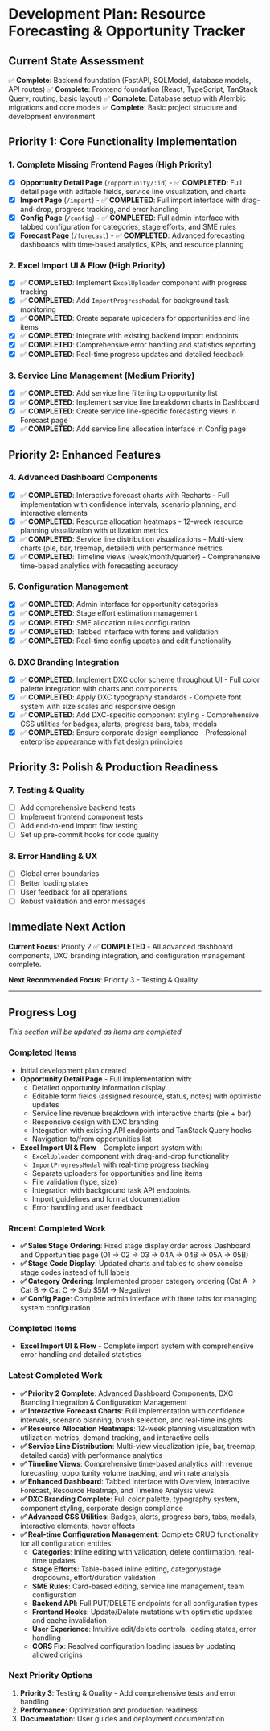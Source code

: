 # Development Plan: Resource Forecasting & Opportunity Tracker

## Current State Assessment
✅ **Complete**: Backend foundation (FastAPI, SQLModel, database models, API routes)
✅ **Complete**: Frontend foundation (React, TypeScript, TanStack Query, routing, basic layout)
✅ **Complete**: Database setup with Alembic migrations and core models
✅ **Complete**: Basic project structure and development environment

## Priority 1: Core Functionality Implementation

### 1. Complete Missing Frontend Pages (High Priority)
- [x] **Opportunity Detail Page** (`/opportunity/:id`) - ✅ **COMPLETED**: Full detail page with editable fields, service line visualization, and charts
- [x] **Import Page** (`/import`) - ✅ **COMPLETED**: Full import interface with drag-and-drop, progress tracking, and error handling
- [x] **Config Page** (`/config`) - ✅ **COMPLETED**: Full admin interface with tabbed configuration for categories, stage efforts, and SME rules
- [x] **Forecast Page** (`/forecast`) - ✅ **COMPLETED**: Advanced forecasting dashboards with time-based analytics, KPIs, and resource planning

### 2. Excel Import UI & Flow (High Priority)
- [x] ✅ **COMPLETED**: Implement `ExcelUploader` component with progress tracking
- [x] ✅ **COMPLETED**: Add `ImportProgressModal` for background task monitoring
- [x] ✅ **COMPLETED**: Create separate uploaders for opportunities and line items
- [x] ✅ **COMPLETED**: Integrate with existing backend import endpoints
- [x] ✅ **COMPLETED**: Comprehensive error handling and statistics reporting
- [x] ✅ **COMPLETED**: Real-time progress updates and detailed feedback

### 3. Service Line Management (Medium Priority)
- [x] ✅ **COMPLETED**: Add service line filtering to opportunity list
- [x] ✅ **COMPLETED**: Implement service line breakdown charts in Dashboard  
- [x] ✅ **COMPLETED**: Create service line-specific forecasting views in Forecast page
- [x] ✅ **COMPLETED**: Add service line allocation interface in Config page

## Priority 2: Enhanced Features

### 4. Advanced Dashboard Components
- [x] ✅ **COMPLETED**: Interactive forecast charts with Recharts - Full implementation with confidence intervals, scenario planning, and interactive elements
- [x] ✅ **COMPLETED**: Resource allocation heatmaps - 12-week resource planning visualization with utilization metrics
- [x] ✅ **COMPLETED**: Service line distribution visualizations - Multi-view charts (pie, bar, treemap, detailed) with performance metrics
- [x] ✅ **COMPLETED**: Timeline views (week/month/quarter) - Comprehensive time-based analytics with forecasting accuracy

### 5. Configuration Management
- [x] ✅ **COMPLETED**: Admin interface for opportunity categories
- [x] ✅ **COMPLETED**: Stage effort estimation management
- [x] ✅ **COMPLETED**: SME allocation rules configuration
- [x] ✅ **COMPLETED**: Tabbed interface with forms and validation
- [x] ✅ **COMPLETED**: Real-time config updates and edit functionality

### 6. DXC Branding Integration
- [x] ✅ **COMPLETED**: Implement DXC color scheme throughout UI - Full color palette integration with charts and components
- [x] ✅ **COMPLETED**: Apply DXC typography standards - Complete font system with size scales and responsive design
- [x] ✅ **COMPLETED**: Add DXC-specific component styling - Comprehensive CSS utilities for badges, alerts, progress bars, tabs, modals
- [x] ✅ **COMPLETED**: Ensure corporate design compliance - Professional enterprise appearance with flat design principles

## Priority 3: Polish & Production Readiness

### 7. Testing & Quality
- [ ] Add comprehensive backend tests
- [ ] Implement frontend component tests
- [ ] Add end-to-end import flow testing
- [ ] Set up pre-commit hooks for code quality

### 8. Error Handling & UX
- [ ] Global error boundaries
- [ ] Better loading states
- [ ] User feedback for all operations
- [ ] Robust validation and error messages

## Immediate Next Action
**Current Focus**: Priority 2 ✅ **COMPLETED** - All advanced dashboard components, DXC branding integration, and configuration management complete.

**Next Recommended Focus**: Priority 3 - Testing & Quality

---

## Progress Log
*This section will be updated as items are completed*

### Completed Items
- Initial development plan created
- **Opportunity Detail Page** - Full implementation with:
  - Detailed opportunity information display
  - Editable form fields (assigned resource, status, notes) with optimistic updates
  - Service line revenue breakdown with interactive charts (pie + bar)
  - Responsive design with DXC branding
  - Integration with existing API endpoints and TanStack Query hooks
  - Navigation to/from opportunities list
- **Excel Import UI & Flow** - Complete import system with:
  - `ExcelUploader` component with drag-and-drop functionality
  - `ImportProgressModal` with real-time progress tracking
  - Separate uploaders for opportunities and line items
  - File validation (type, size)
  - Integration with background task API endpoints
  - Import guidelines and format documentation
  - Error handling and user feedback

### Recent Completed Work
- **✅ Sales Stage Ordering**: Fixed stage display order across Dashboard and Opportunities page (01 → 02 → 03 → 04A → 04B → 05A → 05B)
- **✅ Stage Code Display**: Updated charts and tables to show concise stage codes instead of full labels
- **✅ Category Ordering**: Implemented proper category ordering (Cat A → Cat B → Cat C → Sub $5M → Negative)
- **✅ Config Page**: Complete admin interface with three tabs for managing system configuration


### Completed Items
- **Excel Import UI & Flow** - Complete import system with comprehensive error handling and detailed statistics

### Latest Completed Work
- **✅ Priority 2 Complete**: Advanced Dashboard Components, DXC Branding Integration & Configuration Management
- **✅ Interactive Forecast Charts**: Full implementation with confidence intervals, scenario planning, brush selection, and real-time insights
- **✅ Resource Allocation Heatmaps**: 12-week planning visualization with utilization metrics, demand tracking, and interactive cells
- **✅ Service Line Distribution**: Multi-view visualization (pie, bar, treemap, detailed cards) with performance analytics
- **✅ Timeline Views**: Comprehensive time-based analytics with revenue forecasting, opportunity volume tracking, and win rate analysis
- **✅ Enhanced Dashboard**: Tabbed interface with Overview, Interactive Forecast, Resource Heatmap, and Timeline Analysis views
- **✅ DXC Branding Complete**: Full color palette, typography system, component styling, corporate design compliance
- **✅ Advanced CSS Utilities**: Badges, alerts, progress bars, tabs, modals, interactive elements, hover effects
- **✅ Real-time Configuration Management**: Complete CRUD functionality for all configuration entities:
  - **Categories**: Inline editing with validation, delete confirmation, real-time updates
  - **Stage Efforts**: Table-based inline editing, category/stage dropdowns, effort/duration validation
  - **SME Rules**: Card-based editing, service line management, team configuration
  - **Backend API**: Full PUT/DELETE endpoints for all configuration types
  - **Frontend Hooks**: Update/Delete mutations with optimistic updates and cache invalidation
  - **User Experience**: Intuitive edit/delete controls, loading states, error handling
  - **CORS Fix**: Resolved configuration loading issues by updating allowed origins

### Next Priority Options
1. **Priority 3**: Testing & Quality - Add comprehensive tests and error handling
2. **Performance**: Optimization and production readiness
3. **Documentation**: User guides and deployment documentation